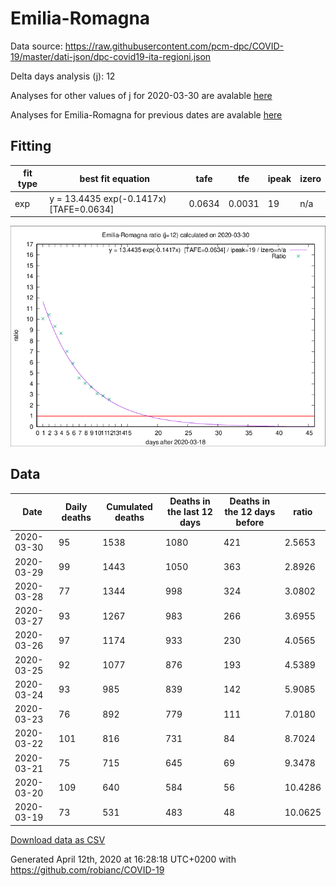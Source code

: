 # Emilia-Romagna

Data source: https://raw.githubusercontent.com/pcm-dpc/COVID-19/master/dati-json/dpc-covid19-ita-regioni.json

Delta days analysis (j): 12

Analyses for other values of j for 2020-03-30 are avalable [here](../README.md)

Analyses for Emilia-Romagna for previous dates are avalable [here](../../README.md)

## Fitting 
|fit type|best fit equation|tafe|tfe|ipeak|izero|
|-------|-----|--------|------|---|---|
|exp|y = 13.4435 exp(-0.1417x)  [TAFE=0.0634]|0.0634|0.0031|19|n/a|

![Plot](COVID-19_emilia-romagna_j12_2020-03-30.png)

## Data
|Date|Daily deaths|Cumulated deaths|Deaths in the last 12 days|Deaths in the 12 days before|ratio|
|----|----------|-----------|-------|--------------------|-----|
|2020-03-30|95|1538|1080|421|2.5653|
|2020-03-29|99|1443|1050|363|2.8926|
|2020-03-28|77|1344|998|324|3.0802|
|2020-03-27|93|1267|983|266|3.6955|
|2020-03-26|97|1174|933|230|4.0565|
|2020-03-25|92|1077|876|193|4.5389|
|2020-03-24|93|985|839|142|5.9085|
|2020-03-23|76|892|779|111|7.0180|
|2020-03-22|101|816|731|84|8.7024|
|2020-03-21|75|715|645|69|9.3478|
|2020-03-20|109|640|584|56|10.4286|
|2020-03-19|73|531|483|48|10.0625|

[Download data as CSV](COVID-19_emilia-romagna_j12_2020-03-30.csv)

Generated April 12th, 2020 at 16:28:18 UTC+0200 with https://github.com/robianc/COVID-19

